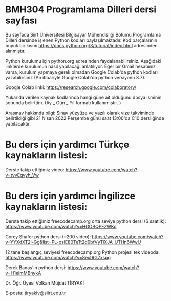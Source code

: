 # BMH304 Programlama Dilleri dersi sayfası

Bu sayfada Siirt Üniversitesi Bilgisayar Mühendisliği Bölümü Programlama Dilleri dersinde işlenen Python kodları paylaşılmaktadır. Kod parçalarının büyük bir kısmı https://docs.python.org/3/tutorial/index.html adresinden alınmıştır. 

Python kurulumu için python.org adresinden faydalanabilirsiniz. Aşağıdaki linklerde kurulumun nasıl yapılacağı anlatılıyor. Eğer bir Gmail hesabınız varsa, kurulum yapmaya gerek olmadan Google Colab'da python kodları yazabilirsiniz (An itibariyle Google Colab'da python versiyonu 3.7). 

Google Colab linki: https://research.google.com/colaboratory/

Yukarıda verilen kaynak kodlarında hangi güne ait olduğunu dosya isminin sonunda belirttim. (Ay _ Gün _ Yıl formatı kullanımıştır. )

Arasınav hakkında bilgi: Sınav yüzyüze ve yazılı olarak vize takviminde belirtildiği gibi 21 Nisan 2022 Perşembe günü saat 13:00'da C10 dersliğinde yapılacaktır.

# Bu ders için yardımcı Türkçe kaynakların listesi:

Derste takip ettiğimiz video:  https://www.youtube.com/watch?v=tvvEqvyh_Vw



# Bu ders için yardımcı İngilizce kaynakların listesi:

Derste takip ettiğimiz freecodecamp.org orta seviye python dersi (6 saatlik): https://www.youtube.com/watch?v=HGOBQPFzWKo 

Corey Shafer python dersi (~200 video): https://www.youtube.com/watch?v=YYXdXT2l-Gg&list=PL-osiE80TeTt2d9bfVyTiXJA-UTHn6WwU

12 tane başlangıç seviyesi freecodecamp.org Python projesi tek videoda:  https://www.youtube.com/watch?v=8ext9G7xspg

Derek Banas'ın python dersi:  https://www.youtube.com/watch?v=H1elmMBnykA

Dr. Öğr. Üyesi Volkan Müjdat TİRYAKİ

E-posta: tiryakiv@siirt.edu.tr
